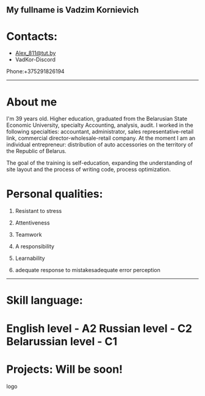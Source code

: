 My fullname is Vadzim Kornievich
---
Contacts:
==
* Alex_811@tut.by
* VadKor-Discord

Phone:+375291826194
********************
About me
===

I'm 39 years old.
Higher education, graduated from the Belarusian State Economic University, specialty Accounting, analysis, audit.
I worked in the following specialties: accountant, administrator, sales representative-retail link, commercial director-wholesale-retail company.
At the moment I am an individual entrepreneur: distribution of auto accessories on the territory of the Republic of Belarus.

The goal of the training is self-education, expanding the understanding of site layout and the process of writing code, process optimization.

Personal qualities:
===

1. Resistant to stress

2. Attentiveness 

3. Teamwork 

4. A responsibility 

5. Learnability 

6. adequate response to mistakesadequate error perception
***

Skill language:
===
English level - A2
Russian level - С2
Belarussian level - C1
===
Projects: Will be soon!
===
logo